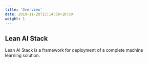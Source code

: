 ```yaml
---
title: 'Overview'
date: 2018-11-28T15:14:39+10:00
weight: 1
---
```


## Lean AI Stack

Lean AI Stack is a framework for deployment of a complete machine learning solution.
